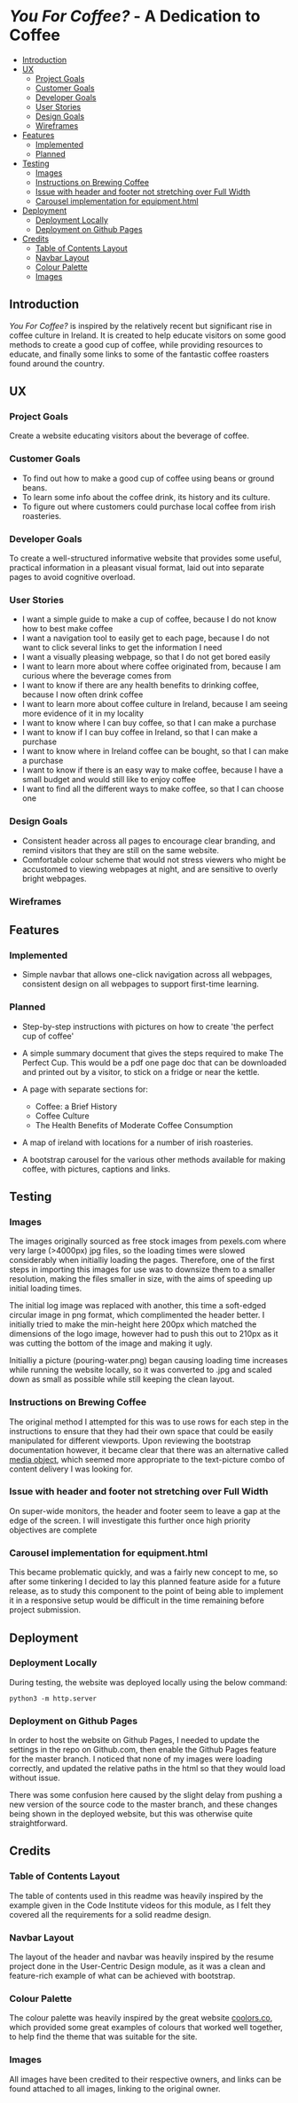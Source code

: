 # *You For Coffee?* - A Dedication to Coffee 
  - [Introduction](#introduction)
  - [UX](#ux)
    - [Project Goals](#project-goals)
    - [Customer Goals](#customer-goals)
    - [Developer Goals](#developer-goals)
    - [User Stories](#user-stories)
    - [Design Goals](#design-goals)
    - [Wireframes](#wireframes)
  - [Features](#features)
    - [Implemented](#implemented)
    - [Planned](#planned)
  - [Testing](#testing)
    - [Images](#images)
    - [Instructions on Brewing Coffee](#instructions-on-brewing-coffee)
    - [Issue with header and footer not stretching over Full Width](#issue-with-header-and-footer-not-stretching-over-full-width)
    - [Carousel implementation for equipment.html](#carousel-implementation-for-equipmenthtml)
  - [Deployment](#deployment)
    - [Deployment Locally](#deployment-locally)
    - [Deployment on Github Pages](#deployment-on-github-pages)
  - [Credits](#credits)
    - [Table of Contents Layout](#table-of-contents-layout)
    - [Navbar Layout](#navbar-layout)
    - [Colour Palette](#colour-palette)
    - [Images](#images-1)

## Introduction

*You For Coffee?* is inspired by the relatively recent but significant rise in coffee culture in Ireland. It is created to help educate visitors on some good methods to create a good cup of coffee, while providing resources to educate, and finally some links to some of the fantastic coffee roasters found around the country.



## UX

### Project Goals

Create a website educating visitors about the beverage of coffee.

### Customer Goals

- To find out how to make a good cup of coffee using beans or ground beans.
- To learn some info about the coffee drink, its history and its culture.
- To figure out where customers could purchase local coffee from irish roasteries.

### Developer Goals

To create a well-structured informative website that provides some useful, practical information in a pleasant visual format, laid out into separate pages to avoid cognitive overload.

### User Stories
- I want a simple guide to make a cup of coffee, because I do not know how to best make coffee
- I want a navigation tool to easily get to each page, because I do not want to click several links to get the information I need
- I want a visually pleasing webpage, so that I do not get bored easily
- I want to learn more about where coffee originated from, because I am curious where the beverage comes from
- I want to know if there are any health benefits to drinking coffee, because I now often drink coffee
- I want to learn more about coffee culture in Ireland, because I am seeing more evidence of it in my locality
- I want to know where I can buy coffee, so that I can make a purchase
- I want to know if I can buy coffee in Ireland, so that I can make a purchase
- I want to know where in Ireland coffee can be bought, so that I can make a purchase
- I want to know if there is an easy way to make coffee, because I have a small budget and would still like to enjoy coffee
- I want to find all the different ways to make coffee, so that I can choose one

### Design Goals

- Consistent header across all pages to encourage clear branding, and remind visitors that they are still on the same website.
- Comfortable colour scheme that would not stress viewers who might be accustomed to viewing webpages at night, and are sensitive to overly bright webpages.

### Wireframes



## Features

### Implemented

- Simple navbar that allows one-click navigation across all webpages, consistent design on all webpages to support first-time learning.

### Planned

- Step-by-step instructions with pictures on how to create 'the perfect cup of coffee'
- A simple summary document that gives the steps required to make The Perfect Cup. This would be a pdf one page doc that can be downloaded and printed out by a visitor, to stick on    a fridge or near the kettle.


- A page with separate sections for:
    - Coffee: a Brief History
    - Coffee Culture
    - The Health Benefits of Moderate Coffee Consumption

- A map of ireland with locations for a number of irish roasteries.

- A bootstrap carousel for the various other methods available for making coffee, with pictures, captions and links.

## Testing

### Images 
The images originally sourced as free stock images from pexels.com where very large (>4000px) jpg files, so the loading times were slowed considerably when initialliy loading the pages. Therefore, one of the first steps in importing this images for use was to downsize them to a smaller resolution, making the files smaller in size, with the aims of speeding up initial loading times. 

The initial log image was replaced with another, this time a soft-edged circular image in png format, which complimented the header better. I initially tried to make the min-height here 200px which matched the dimensions of the logo image, however had to push this out to 210px as it was cutting the bottom of the image and making it ugly.

Initialliy a picture (pouring-water.png) began causing loading time increases while running the website locally, so it was converted to .jpg and scaled down as small as possible while still keeping the clean layout.

### Instructions on Brewing Coffee
The original method I attempted for this was to use rows for each step in the instructions to ensure that they had their own space that could be easily manipulated for different viewports. Upon reviewing the bootstrap documentation however, it became clear that there was an alternative called [media object](https://getbootstrap.com/docs/4.0/layout/media-object/), which seemed more appropriate to the text-picture combo of content delivery I was looking for.

### Issue with header and footer not stretching over Full Width

On super-wide monitors, the header and footer seem to leave a gap at the edge of the screen. I will investigate this further once high priority objectives are complete

### Carousel implementation for equipment.html
This became problematic quickly, and was a fairly new concept to me, so after some tinkering I decided to lay this planned feature aside for a future release, as to study this component to the point of being able to implement it in a responsive setup would be difficult in the time remaining before project submission.

## Deployment

### Deployment Locally

During testing, the website was deployed locally using the below command:

```
python3 -m http.server
```

### Deployment on Github Pages

In order to host the website on Github Pages, I needed to update the settings in the repo on Github.com, then enable the Github Pages feature for the master branch. I noticed that none of my images were loading correctly, and updated the relative paths in the html so that they would load without issue.

There was some confusion here caused by the slight delay from pushing a new version of the source code to the master branch, and these changes being shown in the deployed website, but this was otherwise quite straightforward.

## Credits 

### Table of Contents Layout

The table of contents used in this readme was heavily inspired by the example given in the Code Institute videos for this module, as I felt they covered all the requirements for a solid readme design. 

### Navbar Layout

The layout of the header and navbar was heavily inspired by the resume project done in the User-Centric Design module, as it was a clean and feature-rich example of what can be achieved with bootstrap. 

### Colour Palette

The colour palette was heavily inspired by the great website [coolors.co](https://coolors.co/), which provided some great examples of colours that worked well together, to help find the theme that was suitable for the site.

### Images

All images have been credited to their respective owners, and links can be found attached to all images, linking to the original owner.